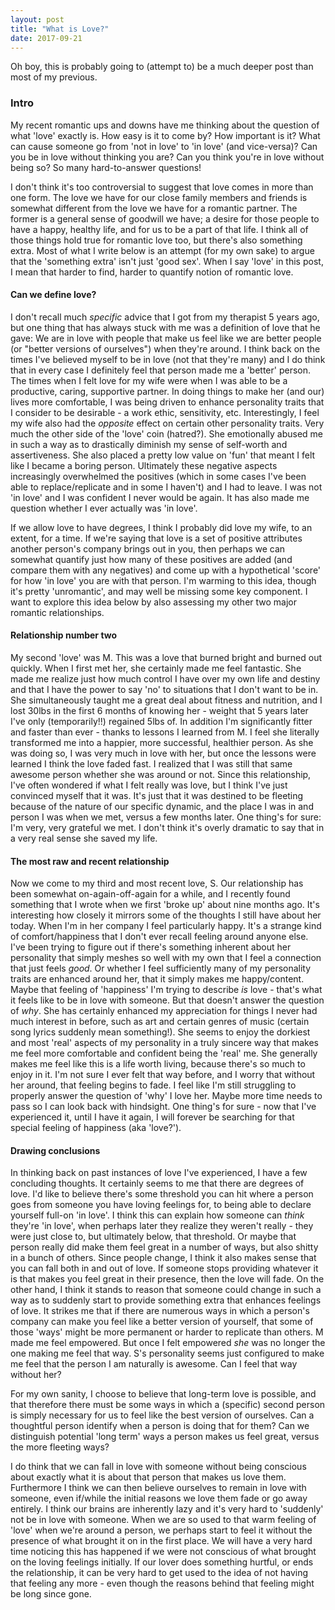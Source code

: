 ```yaml
---
layout: post
title: "What is Love?"
date: 2017-09-21
---
```


Oh boy, this is probably going to (attempt to) be a much deeper post than most of my previous.

### Intro

My recent romantic ups and downs have me thinking about the question of what 'love' exactly is. How easy is it to come by? How important is it? What can cause someone go from 'not in love' to 'in love' (and vice-versa)? Can you be in love without thinking you are? Can you think you're in love without being so? So many hard-to-answer questions!

I don't think it's too controversial to suggest that love comes in more than one form. The love we have for our close family members and friends is somewhat different from the love we have for a romantic partner. The former is a general sense of goodwill we have; a desire for those people to have a happy, healthy life, and for us to be a part of that life. I think all of those things hold true for romantic love too, but there's also something extra. Most of what I write below is an attempt (for my own sake) to argue that the 'something extra' isn't just 'good sex'. When I say 'love' in this post, I mean that harder to find, harder to quantify notion of romantic love.

#### Can we define love?

I don't recall much _specific_ advice that I got from my therapist 5 years ago, but one thing that has always stuck with me was a definition of love that he gave: We are in love with people that make us feel like we are better people (or "better versions of ourselves") when they're around. I think back on the times I've believed myself to be in love (not that they're many) and I do think that in every case I definitely feel that person made me a 'better' person. The times when I felt love for my wife were when I was able to be a productive, caring, supportive partner. In doing things to make her (and our) lives more comfortable, I was being driven to enhance personality traits that I consider to be desirable - a work ethic, sensitivity, etc. Interestingly, I feel my wife also had the _opposite_ effect on certain other personality traits. Very much the other side of the 'love' coin (hatred?). She emotionally abused me in such a way as to drastically diminish my sense of self-worth and assertiveness. She also placed a pretty low value on 'fun' that meant I felt like I became a boring person. Ultimately these negative aspects increasingly overwhelmed the positives (which in some cases I've been able to replace/replicate and in some I haven't) and I had to leave. I was not 'in love' and I was confident I never would be again. It has also made me question whether I ever actually was 'in love'. 

If we allow love to have degrees, I think I probably did love my wife, to an extent, for a time. If we're saying that love is a set of positive attributes another person's company brings out in you, then perhaps we can somewhat quantify just how many of these positives are added (and compare them with any negatives) and come up with a hypothetical 'score' for how 'in love' you are with that person. I'm warming to this idea, though it's pretty 'unromantic', and may well be missing some key component. I want to explore this idea below by also assessing my other two major romantic relationships.

#### Relationship number two

My second 'love' was M. This was a love that burned bright and burned out quickly. When I first met her, she certainly made me feel fantastic. She made me realize just how much control I have over my own life and destiny and that I have the power to say 'no' to situations that I don't want to be in. She simultaneously taught me a great deal about fitness and nutrition, and I lost 30lbs in the first 6 months of knowing her - weight that 5 years later I've only (temporarily!!) regained 5lbs of. In addition I'm significantly fitter and faster than ever - thanks to lessons I learned from M. I feel she literally transformed me into a happier, more successful, healthier person. As she was doing so, I was very much in love with her, but once the lessons were learned I think the love faded fast. I realized that I was still that same awesome person whether she was around or not. Since this relationship, I've often wondered if what I felt really was love, but I think I've just convinced myself that it was. It's just that it was destined to be fleeting because of the nature of our specific dynamic, and the place I was in and person I was when we met, versus a few months later. One thing's for sure: I'm very, very grateful we met. I don't think it's overly dramatic to say that in a very real sense she saved my life.

#### The most raw and recent relationship

Now we come to my third and most recent love, S. Our relationship has been somewhat on-again-off-again for a while, and I recently found something that I wrote when we first 'broke up' about nine months ago. It's interesting how closely it mirrors some of the thoughts I still have about her today. When I'm in her company I feel particularly happy. It's a strange kind of comfort/happiness that I don't ever recall feeling around anyone else. I've been trying to figure out if there's something inherent about her personality that simply meshes so well with my own that I feel a connection that just feels _good_. Or whether I feel sufficiently many of my personality traits are enhanced around her, that it simply makes me happy/content. Maybe that feeling of 'happiness' I'm trying to describe _is_ love - that's what it feels like to be in love with someone. But that doesn't answer the question of _why_. She has certainly enhanced my appreciation for things I never had much interest in before, such as art and certain genres of music (certain song lyrics suddenly mean something!). She seems to enjoy the dorkiest and most 'real' aspects of my personality in a truly sincere way that makes me feel more comfortable and confident being the 'real' me. She generally makes me feel like this is a life worth living, because there's so much to enjoy in it. I'm not sure I ever felt that way before, and I worry that without her around, that feeling begins to fade. I feel like I'm still struggling to properly answer the question of 'why' I love her. Maybe more time needs to pass so I can look back with hindsight. One thing's for sure - now that I've experienced it, until I have it again, I will forever be searching for that special feeling of happiness (aka 'love?').

#### Drawing conclusions

In thinking back on past instances of love I've experienced, I have a few concluding thoughts. It certainly seems to me that there are degrees of love. I'd like to believe there's some threshold you can hit where a person goes from someone you have loving feelings for, to being able to declare yourself full-on 'in love'. I think this can explain how someone can _think_ they're 'in love', when perhaps later they realize they weren't really - they were just close to, but ultimately below, that threshold. Or maybe that person really did make them feel great in a number of ways, but also shitty in a bunch of others. Since people change, I think it also makes sense that you can fall both in and out of love. If someone stops providing whatever it is that makes you feel great in their presence, then the love will fade. On the other hand, I think it stands to reason that someone could change in such a way as to suddenly start to provide something extra that enhances feelings of love. It strikes me that if there are numerous ways in which a person's company can make you feel like a better version of yourself, that some of those 'ways' might be more permanent or harder to replicate than others. M made me feel empowered. But once I felt empowered _she_ was no longer the one making me feel that way. S's personality seems just configured to make me feel that the person I am naturally is awesome. Can I feel that way without her? 

For my own sanity, I choose to believe that long-term love is possible, and that therefore there must be some ways in which a (specific) second person is simply necessary for us to feel like the best version of ourselves. Can a thoughtful person identify when a person is doing that for them? Can we distinguish potential 'long term' ways a person makes us feel great, versus the more fleeting ways?

I do think that we can fall in love with someone without being conscious about exactly what it is about that person that makes us love them. Furthermore I think we can then believe ourselves to remain in love with someone, even if/while the initial reasons we love them fade or go away entirely. I think our brains are inherently lazy and it's very hard to 'suddenly' not be in love with someone. When we are so used to that warm feeling of 'love' when we're around a person, we perhaps start to feel it without the presence of what brought it on in the first place. We will have a very hard time noticing this has happened if we were not conscious of what brought on the loving feelings initially. If our lover does something hurtful, or ends the relationship, it can be very hard to get used to the idea of not having that feeling any more - even though the reasons behind that feeling might be long since gone.

